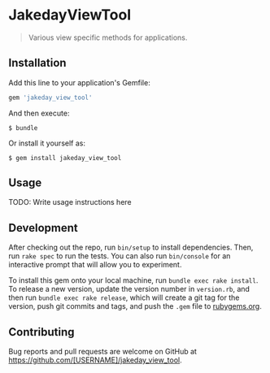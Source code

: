 # JakedayViewTool

> Various view specific methods for applications.

## Installation

Add this line to your application's Gemfile:

```ruby
gem 'jakeday_view_tool'
```

And then execute:

    $ bundle

Or install it yourself as:

    $ gem install jakeday_view_tool

## Usage

TODO: Write usage instructions here

## Development

After checking out the repo, run `bin/setup` to install dependencies. Then, run `rake spec` to run the tests. You can also run `bin/console` for an interactive prompt that will allow you to experiment.

To install this gem onto your local machine, run `bundle exec rake install`. To release a new version, update the version number in `version.rb`, and then run `bundle exec rake release`, which will create a git tag for the version, push git commits and tags, and push the `.gem` file to [rubygems.org](https://rubygems.org).

## Contributing

Bug reports and pull requests are welcome on GitHub at https://github.com/[USERNAME]/jakeday_view_tool.
